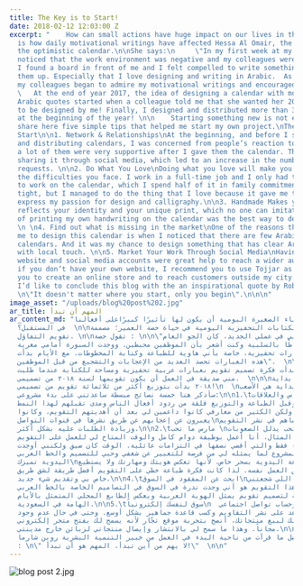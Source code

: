 ```yaml
---
title: The Key is to Start!
date: 2018-02-12 12:03:00 Z
excerpt: "    How can small actions have huge impact on our lives in the future? This
  is how daily motivational writings have affected Hessa Al Omair, the designer of
  the optimistic calendar.\n\nShe says:\n     \"In my first week at my new job, I
  noticed that the work environment was negative and my colleagues were frustrated.
  I found a board in front of me and I felt compelled to write something to cheer
  them up. Especially that I love designing and writing in Arabic.  As the days passed,
  my colleagues began to admire my motivational writings and encouraged me to continue”.\n\n
  \   At the end of year 2017, the idea of designing a calendar with motivational
  Arabic quotes started when a colleague told me that she wanted her 2018 calendar
  to be designed by me! Finally, I designed and distributed more than 300 calendars
  at the beginning of the year! \n\n    Starting something new is not easy, so I will
  share here five simple tips that helped me start my own project.\nThe 5 Tips to
  Start\n\n1. Network & Relationships\nAt the beginning, and before I started printing
  and distributing calendars, I was concerned from people’s reaction to my work, but
  a lot of them were very supportive after I gave them the calendar. They even started
  sharing it through social media, which led to an increase in the number of orders’
  requests. \n\n2. Do What You Love\nDoing what you love will make you work despite
  the difficulties you face. I work in a full-time job and I only had the evenings
  to work on the calendar, which I spend half of it in family commitments. Time was
  tight, but I managed to do the thing that I love because it gave me the chance to
  express my passion for design and calligraphy.\n\n3. Handmade Makes you unique\nHandmade
  reflects your identity and your unique print, which no one can imitate. So the idea
  of printing my own handwriting on the calendar was the best way to design new calendars.
  \n \n4. Find out what is missing in the market\nOne of the reasons that encouraged
  me to design this calendar is when I noticed that there are few Arabic designed
  calendars. And it was my chance to design something that has clear Arabic identity
  with local touch. \n\n5. Market Your Work Through Social Media\nHaving my personal
  website and social media accounts were great help to reach a wider audience. Even
  if you don’t have your own website, I recommend you to use Tojjar as it allowed
  you to create an online store and to reach customers outside my city.\n\nFinally,
  I’d like to conclude this blog with the an inspirational quote by Robin Sharma;
  \n\"It doesn't matter where you start, only you begin\".\n\n\n"
image_asset: "/uploads/blog%20post%202.jpg"
ar_title: المهم أن تبدأ
ar_content_md: "كيف للأشياء الصغيرة اليومية أن يكون لها تأثيرًا كبيرًاعلى أفعالنا
  في المستقبل؟  \n\nهذا ما فعلته الكتابات التحفيزية اليومية في حياة حصة العمير؛ مصممة
  تقويم التفاؤل. \n\nتقول حصة : \n\n\"في أول أسبوع لي في عملي الجديد، كان الجو العام
  من حولي محاطًا بالسلبية وكنت أشعر بأن الموظفين محبطين. ووجدت السبورة أمامي مغرية
  لكتابة عبارات تحفيزية، خاصة بأني هاوية للطباعة وكتابة المخطوطات. مع الأيام بدأت
  هذه العبارات تحصد العديد من الإعجابات والتشجيع من قبل الموظفين\".  \n\nعلى نهاية
  سنة ٢٠١٧، بدأت فكرة تصميم تقويم بعبارات عربية تحفيزية ومساحة للكتابة عندما طلبت
  مني صديقة في العمل أن يكون تقويمها لسنة ٢٠١٨ من تصميمي.  \n\n\nوأخيراً في بداية
  ٢٠١٨ بدأت بتوزيع أكثر من ثلاثمائة تقويم من تصميمي!\n  \nولأن البداية هي الأصعب،
  سأذكر هنا خمسة نصائح مبسطة ساعدتني على بدء مشروعي:\n\n1.\tشبكة الناس والعلاقات\nكنت
  في بداية الأمر وقبل الطباعة والتوزيع قلقة من ردود أفعال الناس ومدى تقبلهم لهذا النمط
  من المطبوعات، ولكن الكثير من معارفي كانوا داعمين لي بعد أن أهديتهم التقويم، وكانوا
  يعبرون عن إعجابهم عن طريق نشرها في قنوات التواصل\nالاجتماعي مما ساهم في نشر التقويم
  وزيادة الطلبات عليه بشكل أكثر.\n\n2.\tمارس ما تحب \nممارسة ما تحب يذلل الصعوبات
  أمامك. فعلى سبيل المثال، أنا أعمل بوظيفة دوام كامل والوقت المتاح لي للعمل على التقويم
  كان فترة المساء فقط والتي أقضي نصفها في التزامات عائلية. الوقت كان ضيق ولكنني أوجدت
  وقتًا لهذا المشروع لما يمثله لي من فرصة للتعبير عن شغفي وحبي للتصميم والخط العربي.\n\n3.\tالصناعة
  اليدوية تميزك\nتمتاز الصناعة اليدوية بسحر خاص، لأنها تعكس هويتك ومهارتك ولا يستطيع
  أي شخص تطبيق العمل نفسه. لذا كانت فكرة طباعة خطي على التقويم أفضل طريقة لشق طريق
  خاص بي وتقديم شيء جديد.\n\n4.\tابحث عن المفقود في السوق\nمن الأسباب اللي شجعتني
  على تصميم هذا التقويم هو أني وجدت ندرة في السوق في التصاميم الخاصة بالخط العربي.
  ووجدتها فرصة لتصميم تقويم يمثل الهوية العربية ويعكس الطابع المحلي المتمثل بالأيام
  الهامة في السعودية.\n\n5.\tسوق لنفسك إلكترونياً\n  وجود موقع شخصي وحساب تواصل اجتماعي
  لعرض أعمالي ساعد على نشر التقاويم وكسب قاعدة جماهير بشكل أوسع. وحتى في حال عدم وجود
  موقع خاص بك لبيع منتجاتك، أنصح بتجربة موقع تجّار لأنه يسمح لك بفتح متجر إلكتروني
  مجاناً. وهذا ما سمح لي بالانتشار وإيصال منتجاتي لزبائن خارج مدينتي.\n\nأخيرا أختم
  المدونة بأفضل ما قرأت من ناحية البدء في العمل من خبير التنمية البشرية روبن شارما
  : \n\" لا يهم من أين تبدأ، المهم هو أن تبدأ!\"  \n\n"
---
```


![blog post 2.jpg](/uploads/blog%20post%202.jpg)